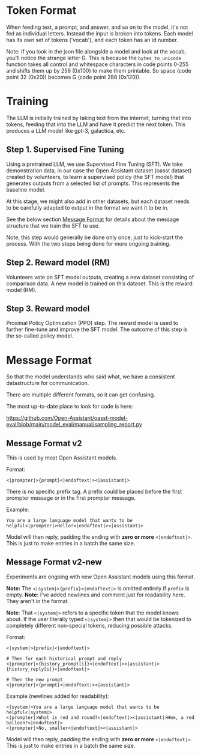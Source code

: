 # Token Format

When feeding text, a prompt, and answer, and so on to the model, it's not fed as
individual letters. Instead the input is broken into tokens. Each model has its
own set of tokens ('vocab'), and each token has an id number.

Note: If you look in the json file alongside a model and look at the vocab,
you'll notice the strange letter Ġ. This is because the `bytes_to_unicode`
function takes all control and whitespace characters in code points 0-255 and
shifts them up by 256 (0x100) to make them printable. So space (code point 32
(0x20)) becomes Ġ (code point 288 (0x120)).

# Training

The LLM is initially trained by taking text from the internet, turning that into
tokens, feeding that into the LLM and have it predict the next token. This
produces a LLM model like gpt-3, galactica, etc.

## Step 1. Supervised Fine Tuning

Using a pretrained LLM, we use Supervised Fine Tuning (SFT). We take
demonstration data, in our case the Open Assistant dataset (oasst dataset)
created by volunteers, to learn a supervised policy (the SFT model) that
generates outputs from a selected list of prompts. This represents the baseline
model.

At this stage, we might also add in other datasets, but each dataset needs to be
carefully adapted to output in the format we want it to be in.

See the below section [Message Format](#message-format) for details about the
message structure that we train the SFT to use.

Note, this step would generally be done only once, just to kick-start the
process. With the two steps being done for more ongoing training.

## Step 2. Reward model (RM)

Volunteers vote on SFT model outputs, creating a new dataset consisting of
comparison data. A new model is trained on this dataset. This is the reward
model (RM).

## Step 3. Reward model

Proximal Policy Optimization (PPO) step. The reward model is used to further
fine-tune and improve the SFT model. The outcome of this step is the so-called
policy model.

# Message Format

So that the model understands who said what, we have a consistent datastructure
for communication.

There are multiple different formats, so it can get confusing.

The most up-to-date place to look for code is here:

https://github.com/Open-Assistant/oasst-model-eval/blob/main/model_eval/manual/sampling_report.py

## Message Format v2

This is used by most Open Assistant models.

Format:

```
<|prompter|>{prompt}<|endoftext|><|assistant|>
```

There is no specific prefix tag. A prefix could be placed before the first
prompter message or in the first prompter message.

Example:

```
You are a large language model that wants to be helpful<|prompter|>Hello!<|endoftext|><|assistant|>
```

Model will then reply, padding the ending with **zero or more** `<|endoftext|>`.
This is just to make entries in a batch the same size.

## Message Format v2-new

Experiments are ongoing with new Open Assistant models using this format.

**Note:** The `<|system|>{prefix}<|endoftext|>` is omitted entirely if `prefix`
is empty. **Note:** I've added newlines and comment just for readability here.
They aren't in the format.

**Note**: That `<|system|>` refers to a specific token that the model knows about.
If the user literally typed `<|system|>` then that would be tokenized to completely
different non-special tokens, reducing possible attacks.

Format:

```
<|system|>{prefix}<|endoftext|>

# Then for each historical prompt and reply
<|prompter|>{history_prompt[i]}<|endoftext|><|assistant|>{history_reply[i]}<|endoftext|>

# Then the new prompt
<|prompter|>{prompt}<|endoftext|><|assistant|>
```

Example (newlines added for readability):

```
<|system|>You are a large language model that wants to be helpful<|system|>
<|prompter|>What is red and round?<|endoftext|><|assistant|>Hmm, a red balloon?<|endoftext|>
<|prompter|>No, smaller<|endoftext|><|assistant|>
```

Model will then reply, padding the ending with **zero or more** `<|endoftext|>`.
This is just to make entries in a batch the same size.
